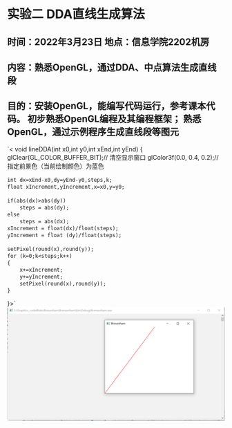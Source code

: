# 实验二 DDA直线生成算法
## 时间：2022年3月23日  地点：信息学院2202机房
## 内容：熟悉OpenGL，通过DDA、中点算法生成直线段
## 目的：安装OpenGL，能编写代码运行，参考课本代码。  初步熟悉OpenGL编程及其编程框架；  熟悉OpenGL，通过示例程序生成直线段等图元

`<  void lineDDA(int x0,int y0,int xEnd,int yEnd)
{
    glClear(GL_COLOR_BUFFER_BIT);// 清空显示窗口
    glColor3f(0.0, 0.4, 0.2);// 指定前景色（当前绘制颜色）为蓝色

    int dx=xEnd-x0,dy=yEnd-y0,steps,k;
    float xIncrement,yIncrement,x=x0,y=y0;

    if(abs(dx)>abs(dy))
        steps = abs(dy);
    else
        steps = abs(dx);
    xIncrement = float(dx)/float(steps);
    yIncrement = float (dy)/float(steps);

    setPixel(round(x),round(y));
    for (k=0;k<steps;k++)
    {
        x+=xIncrement;
        y+=yIncrement;
        setPixel(round(x),round(y));
    }
}>` 
![image](https://github.com/Polaris1491319352/Graphics/blob/main/image/DDA.jpg)
